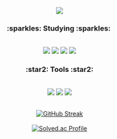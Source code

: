 <div align="center">
    <img src="https://capsule-render.vercel.app/api?type=waving&color=F4CCCC&height=200&section=header&text=SOHEE's%20GITHUB&fontSize=70&fontColor=F3F6F4" />
  
  <h3>:sparkles: Studying :sparkles: </h3> </a><br/>
	<img src="https://img.shields.io/badge/C++-00599C?style=flat&logo=cplusplus&logoColor=white" />
  <img src="https://img.shields.io/badge/C-A8B9CC?style=flat&logo=c&logoColor=white"/>
	<img src="https://img.shields.io/badge/Python-3776AB?style=flat&logo=python&logoColor=white" />
	<img src="https://img.shields.io/badge/Django-092E20?style=flat&logo=django&logoColor=white" /><br/>
  <h3>:star2: Tools :star2:</h3> </a><br/>
  <img src="https://img.shields.io/badge/Visual Studio-5C2D91?style=flat&logo=visualstudio&logoColor=white" />
  <img src="https://img.shields.io/badge/Visual Studio Code-007ACC?style=flat&logo=visualstudiocode&logoColor=white" />
  <img src="https://img.shields.io/badge/CLion-000000?style=flat&logo=clion&logoColor=white" /><br/><br/>
  
  [![GitHub Streak](https://streak-stats.demolab.com?user=soheean1370&theme=tokyonight-duo)](https://git.io/streak-stats)<br/><br/>
  [![Solved.ac Profile](http://mazassumnida.wtf/api/generate_badge?boj=soheean1370)](https://solved.ac/soheean1370)
</div>


